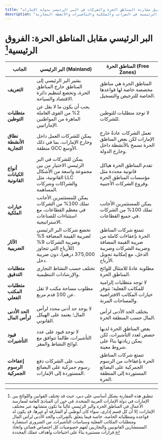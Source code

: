 ```yaml
---
title: "دليل مقارنة المناطق الحرة والشركات في البر الرئيسي بدولة الإمارات"
description: "مقارنة بين المناطق الحرة والشركات في البر الرئيسي بدولة الإمارات. الفروق الرئيسية في الضرائب والملكية والتأشيرات والأنشطة التجارية."
---
```


# البر الرئيسي مقابل المناطق الحرة: الفروق الرئيسية[^1]

| **الجانب**                   | **البر الرئيسي (Mainland)**                                                                                           | **المناطق الحرة (Free Zones)**                                                                                          |
| ---------------------------- | --------------------------------------------------------------------------------------------------------------------- | ----------------------------------------------------------------------------------------------------------------------- |
| **التعريف**                  | يشير البر الرئيسي إلى المناطق خارج المناطق الحرة، وتخضع لتنظيم دائرة الاقتصاد والسياحة.                               | المناطق الحرة هي مناطق مخصصة خاصة لها قواعدها الخاصة للترخيص والتسجيل.                                                  |
| **متطلبات التوطين**          | يجب أن يكون ما لا يقل عن 2% من القوى العاملة الماهرة من المواطنين الإماراتيين.                                        | لا توجد متطلبات للتوطين للشركات.                                                                                        |
| **نطاق الأنشطة التجارية**    | يمكن للشركات العمل داخل وخارج الإمارات، بما في ذلك منطقة GCC الأوسع.                                                  | تعمل الشركات عادةً خارج الإمارات لكن بعض المناطق الحرة تسمح بالأنشطة داخل وخارج الدولة.                                 |
| **أنواع الكيانات القانونية** | يمكن للشركات في البر الرئيسي الاختيار من بين مجموعة واسعة من الأشكال القانونية، مثل LLC والشراكات وشركات المساهمة.    | تقدم المناطق الحرة هياكل قانونية محددة مثل مؤسسات المناطق الحرة وفروع الشركات الأجنبية.                                 |
| **خيارات الملكية**           | يمكن للمستثمرين الأجانب تملك 100% من الشركات في معظم القطاعات، مع استثناءات للصناعات الاستراتيجية.                    | يمكن للمستثمرين الأجانب تملك 100% من الشركات في جميع القطاعات.                                                          |
| **الآثار الضريبية**          | تخضع شركات البر الرئيسي لضريبة القيمة المضافة 5% وضريبة الشركات 9% (للأرباح التي تتجاوز 375,000 درهم)، دون ضريبة دخل. | تتمتع شركات المناطق الحرة بإعفاءات كاملة من ضريبة القيمة المضافة وضريبة الشركات وضريبة الدخل، مع إمكانية تحويل الأرباح. |
| **متطلبات التدقيق**          | تختلف حسب النشاط التجاري والإرشادات التنظيمية.                                                                        | مطلوبة عادةً للامتثال للوائح المناطق الحرة.                                                                             |
| **متطلبات المكتب الفعلي**    | مطلوب مساحة مكتب لا تقل عن 100 قدم مربع.                                                                              | لا توجد متطلبات إلزامية للمكاتب الفعلية؛ تتوفر خيارات المكاتب الافتراضية والمساحات المرنة.                              |
| **الحد الأدنى لرأس المال**   | لا يوجد حد أدنى محدد لرأس المال؛ يعتمد على الهيكل القانوني.                                                           | يختلف الحد الأدنى لرأس المال حسب المنطقة الحرة.                                                                         |
| **قيود التأشيرات**           | لا توجد قيود على عدد التأشيرات، طالما تتوافق مع لوائح النشاط والمقر.                                                  | بعض المناطق الحرة لديها حصص لعدد التأشيرات، لكن يمكن زيادتها بناءً على شروط معينة.                                      |
| **إعفاءات الرسوم الجمركية**  | يجب على الشركات دفع رسوم جمركية على البضائع المستوردة إلى الإمارات.                                                   | تتمتع شركات المناطق الحرة بإعفاءات من الرسوم الجمركية على البضائع المستوردة إلى المنطقة الحرة.                          |

[^1]: تنطبق هذه المقارنة بشكل أساسي على دبي، حيث قد تختلف القوانين واللوائح بين الإمارات في دولة الإمارات العربية المتحدة. في حين أن المبادئ العامة لممارسة الأعمال في المناطق الحرة والبر الرئيسي غالباً ما تكون متشابهة عبر مختلف الإمارات، إلا أن كل قسم إداري، سواء كان أبوظبي أو الشارقة أو غيرها، قد يكون له قواعده ومتطلباته الخاصة، خاصة فيما يتعلق بالضرائب والحد الأدنى لرأس المال ومتطلبات المكاتب الفعلية وسياسات التأشيرات. من الضروري استشارة المستشارين القانونيين والتجاريين لفهم خصوصيات كل اختصاص قضائي واتخاذ قرارات مستنيرة بناءً على احتياجات وأهداف عملك المحددة.
